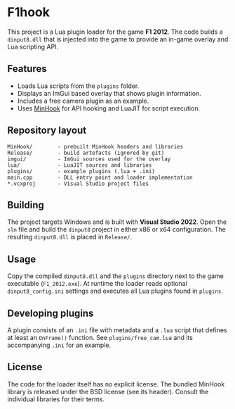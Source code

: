 # F1hook

This project is a Lua plugin loader for the game **F1 2012**.  The code builds a
`dinput8.dll` that is injected into the game to provide an in-game overlay and
Lua scripting API.

## Features

- Loads Lua scripts from the `plugins` folder.
- Displays an ImGui based overlay that shows plugin information.
- Includes a free camera plugin as an example.
- Uses [MinHook](https://github.com/TsudaKageyu/minhook) for API hooking and
  LuaJIT for script execution.

## Repository layout

```
MinHook/        - prebuilt MinHook headers and libraries
Release/        - build artefacts (ignored by git)
imgui/          - ImGui sources used for the overlay
lua/            - LuaJIT sources and libraries
plugins/        - example plugins (.lua + .ini)
main.cpp        - DLL entry point and loader implementation
*.vcxproj       - Visual Studio project files
```

## Building

The project targets Windows and is built with **Visual Studio 2022**.  Open the
`sln` file and build the `dinput8` project in either x86 or x64 configuration.
The resulting `dinput8.dll` is placed in `Release/`.

## Usage

Copy the compiled `dinput8.dll` and the `plugins` directory next to the game
executable (`F1_2012.exe`).  At runtime the loader reads optional
`dinput8_config.ini` settings and executes all Lua plugins found in `plugins`.

## Developing plugins

A plugin consists of an `.ini` file with metadata and a `.lua` script that
defines at least an `OnFrame()` function.  See `plugins/free_cam.lua` and its
accompanying `.ini` for an example.

## License

The code for the loader itself has no explicit license.  The bundled MinHook
library is released under the BSD license (see its header).  Consult the
individual libraries for their terms.
